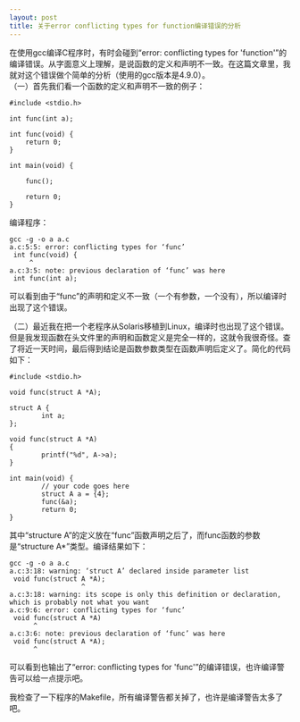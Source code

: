 ```yaml
---
layout: post
title: 关于error conflicting types for function编译错误的分析
---
```

在使用gcc编译C程序时，有时会碰到“error: conflicting types for 'function'”的编译错误。从字面意义上理解，是说函数的定义和声明不一致。在这篇文章里，我就对这个错误做个简单的分析（使用的gcc版本是4.9.0）。  
（一）首先我们看一个函数的定义和声明不一致的例子：  

    #include <stdio.h>
     
    int func(int a);
     
    int func(void) {
    	return 0;
    }
     
    int main(void) {
     
    	func();
     
    	return 0;
    }
    
编译程序：  

    gcc -g -o a a.c
    a.c:5:5: error: conflicting types for ‘func’
     int func(void) {
         ^
    a.c:3:5: note: previous declaration of ‘func’ was here
     int func(int a);

可以看到由于“func”的声明和定义不一致（一个有参数，一个没有），所以编译时出现了这个错误。  

（二）最近我在把一个老程序从Solaris移植到Linux，编译时也出现了这个错误。但是我发现函数在头文件里的声明和函数定义是完全一样的，这就令我很奇怪。查了将近一天时间，最后得到结论是函数参数类型在函数声明后定义了。简化的代码如下： 

    #include <stdio.h>
    
    void func(struct A *A);
    
    struct A {
            int a;
    };
    
    void func(struct A *A)
    {
            printf("%d", A->a);
    }
    
    int main(void) {
            // your code goes here
            struct A a = {4};
            func(&a);
            return 0;
    }

其中“structure A”的定义放在“func”函数声明之后了，而func函数的参数是“structure A*”类型。编译结果如下：  

    gcc -g -o a a.c
    a.c:3:18: warning: ‘struct A’ declared inside parameter list
     void func(struct A *A);
                      ^
    a.c:3:18: warning: its scope is only this definition or declaration, which is probably not what you want
    a.c:9:6: error: conflicting types for ‘func’
     void func(struct A *A)
          ^
    a.c:3:6: note: previous declaration of ‘func’ was here
     void func(struct A *A);
          ^

可以看到也输出了“error: conflicting types for 'func'”的编译错误，也许编译警告可以给一点提示吧。  

我检查了一下程序的Makefile，所有编译警告都关掉了，也许是编译警告太多了吧。